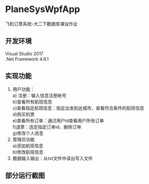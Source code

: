 # PlaneSysWpfApp
飞机订票系统-大二下数据库课设作业

## 开发环境
Visual Studio 2017  
.Net Framework 4.6.1

## 实现功能
1. 用户功能：  
a) 注册：输入信息注册帐号  
b)查看所有航班信息  
c)查看指定航班信息：指定出发到达城市，查看符合条件的航班信息  
d)购买机票  
e)查看所有订单：通过用户id查看用户所有订单  
f)退票：选定指定订单id，删除订单  
g)修改个人信息
2. 管理员功能  
a)添加航班信息  
b)修改航班信息
3. 数据输入输出：从txt文件中读出写入文件  

## 部分运行截图
<img src="https://github.com/SUM-MER-C/PlaneSysWpfApp/blob/main/pic/%E4%B8%AA%E4%BA%BA%E4%BF%A1%E6%81%AF.png" alt="" align=center />
<img src="https://github.com/SUM-MER-C/PlaneSysWpfApp/blob/main/pic/%E5%BD%95%E5%85%A5%E8%88%AA%E7%8F%AD%E4%BF%A1%E6%81%AF.png" alt="" align=center />
<img src="https://github.com/SUM-MER-C/PlaneSysWpfApp/blob/main/pic/%E6%9C%BA%E7%A5%A8%E8%B4%AD%E4%B9%B0.png" alt="" align=center />
<img src="https://github.com/SUM-MER-C/PlaneSysWpfApp/blob/main/pic/%E6%B3%A8%E5%86%8C.png" alt="" align=center />
<img src="https://github.com/SUM-MER-C/PlaneSysWpfApp/blob/main/pic/%E8%AE%A2%E5%8D%95%E6%9F%A5%E7%9C%8B.png" alt="" align=center />
<img src="https://github.com/SUM-MER-C/PlaneSysWpfApp/blob/main/pic/%E8%88%AA%E7%8F%AD%E6%9F%A5%E7%9C%8B.png" alt="" align=center />
<img src="https://github.com/SUM-MER-C/PlaneSysWpfApp/blob/main/pic/%E8%88%AA%E7%8F%AD%E6%9D%A1%E4%BB%B6%E6%9F%A5%E8%AF%A2.png" alt="" align=center />
<img src="https://github.com/SUM-MER-C/PlaneSysWpfApp/blob/main/pic/%E7%99%BB%E5%BD%95.png" alt="" align=center />
<img src="https://github.com/SUM-MER-C/PlaneSysWpfApp/blob/main/pic/%E7%99%BB%E9%99%86%E6%88%90%E5%8A%9F.png" alt="" align=center />
<img src="https://github.com/SUM-MER-C/PlaneSysWpfApp/blob/main/pic/%E6%96%87%E4%BB%B6%E5%AD%98%E5%82%A81.png" alt="" align=center />
<img src="https://github.com/SUM-MER-C/PlaneSysWpfApp/blob/main/pic/%E6%96%87%E4%BB%B6%E5%AD%98%E5%82%A82.png" alt="" align=center />
<img src="https://github.com/SUM-MER-C/PlaneSysWpfApp/blob/main/pic/%E6%96%87%E4%BB%B6%E5%AD%98%E5%82%A83.png" alt="" align=center />
